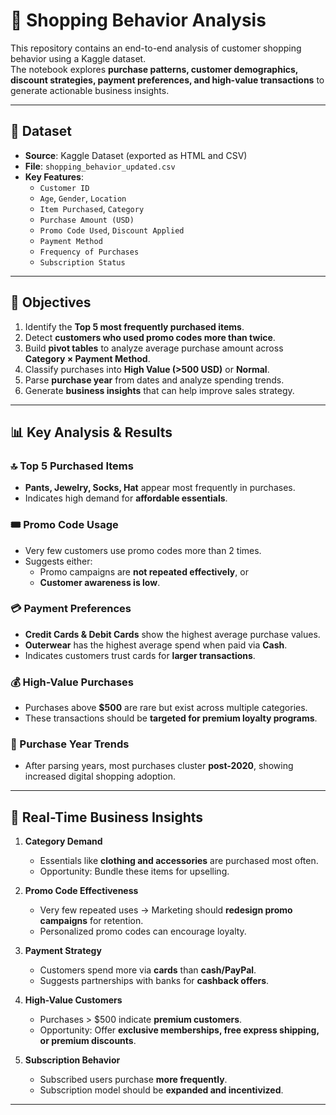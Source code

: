 # 🛒 Shopping Behavior Analysis

This repository contains an end-to-end analysis of customer shopping behavior using a Kaggle dataset.  
The notebook explores **purchase patterns, customer demographics, discount strategies, payment preferences, and high-value transactions** to generate actionable business insights.

---

## 📂 Dataset
- **Source**: Kaggle Dataset (exported as HTML and CSV)  
- **File**: `shopping_behavior_updated.csv`  
- **Key Features**:
  - `Customer ID`
  - `Age`, `Gender`, `Location`
  - `Item Purchased`, `Category`
  - `Purchase Amount (USD)`
  - `Promo Code Used`, `Discount Applied`
  - `Payment Method`
  - `Frequency of Purchases`
  - `Subscription Status`

---

## 🎯 Objectives
1. Identify the **Top 5 most frequently purchased items**.  
2. Detect **customers who used promo codes more than twice**.  
3. Build **pivot tables** to analyze average purchase amount across **Category × Payment Method**.  
4. Classify purchases into **High Value (>500 USD)** or **Normal**.  
5. Parse **purchase year** from dates and analyze spending trends.  
6. Generate **business insights** that can help improve sales strategy.

---

## 📊 Key Analysis & Results

### 🔝 Top 5 Purchased Items
- **Pants, Jewelry, Socks, Hat** appear most frequently in purchases.  
- Indicates high demand for **affordable essentials**.

### 🎟️ Promo Code Usage
- Very few customers use promo codes more than 2 times.  
- Suggests either:
  - Promo campaigns are **not repeated effectively**, or  
  - **Customer awareness is low**.  

### 💳 Payment Preferences
- **Credit Cards & Debit Cards** show the highest average purchase values.  
- **Outerwear** has the highest average spend when paid via **Cash**.  
- Indicates customers trust cards for **larger transactions**.

### 💰 High-Value Purchases
- Purchases above **$500** are rare but exist across multiple categories.  
- These transactions should be **targeted for premium loyalty programs**.

### 📅 Purchase Year Trends
- After parsing years, most purchases cluster **post-2020**, showing increased digital shopping adoption.  

---

## 🧠 Real-Time Business Insights
1. **Category Demand**  
   - Essentials like **clothing and accessories** are purchased most often.  
   - Opportunity: Bundle these items for upselling.

2. **Promo Code Effectiveness**  
   - Very few repeated uses → Marketing should **redesign promo campaigns** for retention.  
   - Personalized promo codes can encourage loyalty.

3. **Payment Strategy**  
   - Customers spend more via **cards** than **cash/PayPal**.  
   - Suggests partnerships with banks for **cashback offers**.

4. **High-Value Customers**  
   - Purchases > $500 indicate **premium customers**.  
   - Opportunity: Offer **exclusive memberships, free express shipping, or premium discounts**.

5. **Subscription Behavior**  
   - Subscribed users purchase **more frequently**.  
   - Subscription model should be **expanded and incentivized**.

---


